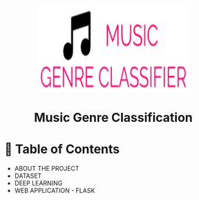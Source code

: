 <p align="center"> 
  <img src="static/img/MGC-logo.png" alt="MGC Logo" width="350px" height="200px">
</p>
<h1 align="center"> Music Genre Classification </h1>

# :notebook_with_decorative_cover: Table of Contents
- ABOUT THE PROJECT
- DATASET
- DEEP LEARNING
- WEB APPLICATION - FLASK
